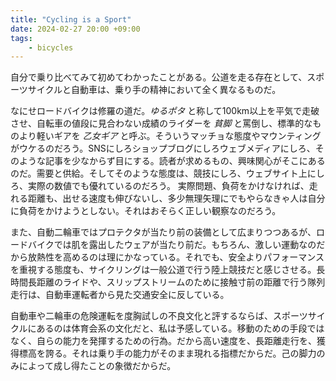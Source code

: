 ```yaml
---
title: "Cycling is a Sport"
date: 2024-02-27 20:00 +09:00
tags:  
    - bicycles
---
```


自分で乗り比べてみて初めてわかったことがある。公道を走る存在として、スポーツサイクルと自動車は、乗り手の精神において全く異なるものだ。

なにせロードバイクは修羅の道だ。_ゆるポタ_ と称して100km以上を平気で走破させ、自転車の値段に見合わない成績のライダーを _貧脚_ と罵倒し、標準的なものより軽いギアを _乙女ギア_ と呼ぶ。そういうマッチョな態度やマウンティングがウケるのだろう。SNSにしろショップブログにしろウェブメディアにしろ、そのような記事を少なからず目にする。読者が求めるもの、興味関心がそこにあるのだ。需要と供給。そしてそのような態度は、競技にしろ、ウェブサイト上にしろ、実際の数値でも優れているのだろう。 実際問題、負荷をかけなければ、走れる距離も、出せる速度も伸びないし、多少無理矢理にでもやらなきゃ人は自分に負荷をかけようとしない。それはおそらく正しい観察なのだろう。

また、自動二輪車ではプロテクタが当たり前の装備として広まりつつあるが、ロードバイクでは肌を露出したウェアが当たり前だ。もちろん、激しい運動なのだから放熱性を高めるのは理にかなっている。それでも、安全よりパフォーマンスを重視する態度も、サイクリングは一般公道で行う陸上競技だと感じさせる。長時間長距離のライドや、スリップストリームのために接触寸前の距離で行う隊列走行は、自動車運転者から見た交通安全に反している。

自動車や二輪車の危険運転を度胸試しの不良文化と評するならば、スポーツサイクルにあるのは体育会系の文化だと、私は予感している。移動のための手段ではなく、自らの能力を発揮するための行為。だから高い速度を、長距離走行を、獲得標高を誇る。それは乗り手の能力がそのまま現れる指標だからだ。己の脚力のみによって成し得たことの象徴だからだ。
